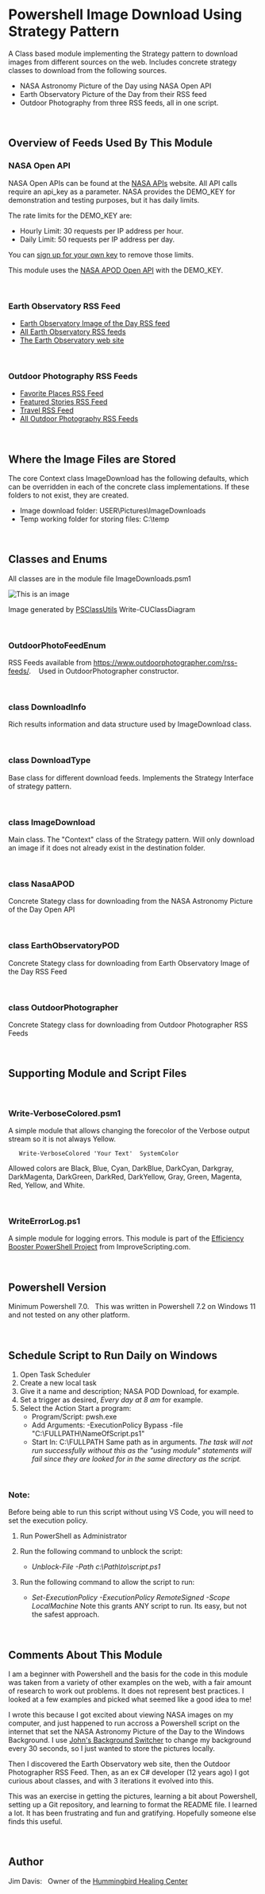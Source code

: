 # **Powershell Image Download Using Strategy Pattern**


A Class based module implementing the Strategy pattern to download images from different sources on the web. Includes concrete strategy classes to download from the following sources.
* NASA Astronomy Picture of the Day using NASA Open API
* Earth Observatory Picture of the Day from their RSS feed
* Outdoor Photography from three RSS feeds, all in one script.

&nbsp;


## **Overview of Feeds Used By This Module**


### **NASA Open API**
NASA Open APIs can be found at the [NASA APIs](https://api.nasa.gov/) website.  All API calls require an api_key as a parameter.  NASA provides the DEMO_KEY for demonstration and testing purposes, but it has daily limits.

The rate limits for the DEMO_KEY are:
* Hourly Limit: 30 requests per IP address per hour.
* Daily Limit: 50 requests per IP address per day.

You can [sign up for your own key](https://api.nasa.gov/) to remove those limits.

This module uses the [NASA APOD Open API](https://api.nasa.gov/planetary/apod?api_key=DEMO_KEY) with the DEMO_KEY.

&nbsp;


### **Earth Observatory RSS Feed**
* [Earth Observatory Image of the Day RSS feed](https://earthobservatory.nasa.gov/feeds/image-of-the-day.rss)
* [All Earth Observatory RSS feeds](https://earthobservatory.nasa.gov/subscribe/feeds)
* [The Earth Observatory web site](https://earthobservatory.nasa.gov/)

&nbsp;


### **Outdoor Photography RSS Feeds**
* [Favorite Places RSS Feed](https://www.outdoorphotographer.com/on-location/favorite-places/feed/)
* [Featured Stories RSS Feed](https://www.outdoorphotographer.com/on-location/featured-stories/feed/)
* [Travel RSS Feed](https://www.outdoorphotographer.com/on-location/travel/feed/)
* [All Outdoor Photography RSS Feeds](https://www.outdoorphotographer.com/rss-feeds/)

&nbsp;


## **Where the Image Files are Stored**
The core Context class ImageDownload has the following defaults, which can be overridden in each of the concrete class implementations. If these folders to not exist, they are created.

* Image download folder:  USER\Pictures\ImageDownloads
* Temp working folder for storing files: C:\temp

&nbsp;


## **Classes and Enums**

All classes are in the module file ImageDownloads.psm1

![This is an image](/images/ImageDownloads.png)

Image generated by [PSClassUtils](https://www.powershellgallery.com/packages/PSClassUtils/2.6.3) Write-CUClassDiagram

&nbsp;

### **OutdoorPhotoFeedEnum**

RSS Feeds available from https://www.outdoorphotographer.com/rss-feeds/. &nbsp;&nbsp;
Used in OutdoorPhotographer constructor.

&nbsp;

### **class DownloadInfo**

Rich results information and data structure used by ImageDownload class.

&nbsp;

### **class DownloadType**

Base class for different download feeds.  Implements the Strategy Interface of strategy pattern.

&nbsp;

### **class ImageDownload**

Main class.  The "Context" class of the Strategy pattern.  Will only download an image if it does not already exist in the destination folder.

&nbsp;

### **class NasaAPOD**

Concrete Stategy class for downloading from the NASA Astronomy Picture of the Day Open API

&nbsp;

### **class EarthObservatoryPOD**

Concrete Stategy class for downloading from Earth Observatory Image of the Day RSS Feed

&nbsp;


### **class OutdoorPhotographer**

Concrete Stategy class for downloading from Outdoor Photographer RSS Feeds

&nbsp;

## **Supporting Module and Script Files**

&nbsp;

### **Write-VerboseColored.psm1**

A simple module that allows changing the forecolor of the Verbose output stream so it is not always Yellow.
```
   Write-VerboseColored 'Your Text'  SystemColor
```

Allowed colors are Black, Blue, Cyan,  DarkBlue, DarkCyan, Darkgray, DarkMagenta, DarkGreen, DarkRed, DarkYellow,   Gray, Green, Magenta, Red, Yellow, and White.

&nbsp;


### **WriteErrorLog.ps1**

A simple module for logging errors.  This module is part of the [Efficiency Booster PowerShell Project](https://www.improvescripting.com/efficiency-booster/) from ImproveScripting.com.

&nbsp;


## **Powershell Version**
Minimum Powershell 7.0. 	&nbsp;
This was written in Powershell 7.2 on Windows 11 and not tested on any other platform.

&nbsp;


## **Schedule Script to Run Daily on Windows**
1. Open Task Scheduler
2. Create a new local task
3. Give it a name and description; NASA POD Download, for example.
4. Set a trigger as desired, _Every day at 8 am_ for example.
5. Select the Action Start a program:
	- Program/Script: pwsh.exe
	- Add Arguments: -ExecutionPolicy Bypass -file "C:\FULLPATH\NameOfScript.ps1"
	- Start In: C:\FULLPATH    Same path as in arguments.  *The task will not run successfully without this as the "using module" statements will fail since they are looked for in the same directory as the script.*


&nbsp;


### **Note:**
Before being able to run this script without using VS Code, you will need to set the execution policy.
1. Run PowerShell as Administrator
2. Run the following command to unblock the script:
	- _Unblock-File -Path c:\Path\to\script.ps1_
3. Run the following command to allow the script to run:
	- _Set-ExecutionPolicy -ExecutionPolicy RemoteSigned -Scope LocalMachine_
	Note this grants ANY script to run. Its easy, but not the safest approach.

	&nbsp;

## **Comments About This Module**

I am a beginner with Powershell and the basis for the code in this module was taken from a variety of other examples on the web, with a fair amount of research to work out problems.  It does not represent best practices.  I looked at a few examples and picked what seemed like a good idea to me!

I wrote this because I got excited about viewing NASA images on my computer, and just happened to run accross a Powershell script on the internet that set the NASA Astronomy Picture of the Day to the Windows Background.  I use [John's Background Switcher](https://johnsad.ventures/software/backgroundswitcher/) to change my background every 30 seconds, so I just wanted to store the pictures locally.

Then I discovered the Earth Observatory web site, then the Outdoor Photographer RSS Feed. Then, as an ex C# developer (12 years ago) I got curious about classes, and with 3 iterations it evolved into this.

This was an exercise in getting the pictures, learning a bit about Powershell, setting up a Git repository, and learning to format the README file. I learned a lot.  It has been frustrating and fun and gratifying.  Hopefully someone else finds this useful.


&nbsp;

## Author

Jim Davis: 	&nbsp; Owner of the [Hummingbird Healing Center](https://hummingbirdhealingcenter.org/)




